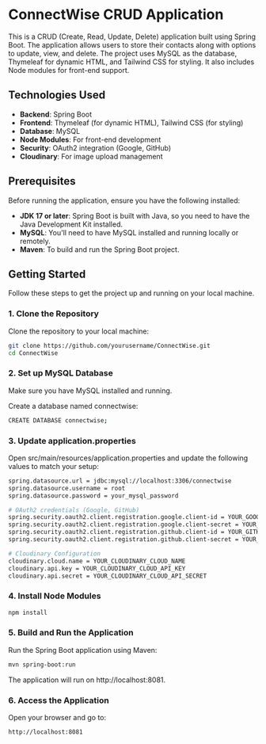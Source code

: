 # ConnectWise CRUD Application

This is a CRUD (Create, Read, Update, Delete) application built using Spring Boot. The application allows users to store their contacts along with options to update, view, and delete. The project uses MySQL as the database, Thymeleaf for dynamic HTML, and Tailwind CSS for styling. It also includes Node modules for front-end support.

## Technologies Used

- **Backend**: Spring Boot
- **Frontend**: Thymeleaf (for dynamic HTML), Tailwind CSS (for styling)
- **Database**: MySQL
- **Node Modules**: For front-end development
- **Security**: OAuth2 integration (Google, GitHub)
- **Cloudinary**: For image upload management

## Prerequisites

Before running the application, ensure you have the following installed:

- **JDK 17 or later**: Spring Boot is built with Java, so you need to have the Java Development Kit installed.
- **MySQL**: You'll need to have MySQL installed and running locally or remotely.
- **Maven**: To build and run the Spring Boot project.

## Getting Started

Follow these steps to get the project up and running on your local machine.

### 1. Clone the Repository

Clone the repository to your local machine:

```bash
git clone https://github.com/yourusername/ConnectWise.git
cd ConnectWise
```

### 2. Set up MySQL Database

Make sure you have MySQL installed and running.

Create a database named connectwise:

```bash
CREATE DATABASE connectwise;
```

### 3. Update application.properties

Open src/main/resources/application.properties and update the following values to match your setup:

```bash
spring.datasource.url = jdbc:mysql://localhost:3306/connectwise
spring.datasource.username = root
spring.datasource.password = your_mysql_password

# OAuth2 credentials (Google, GitHub)
spring.security.oauth2.client.registration.google.client-id = YOUR_GOOGLE_CLIENT_ID
spring.security.oauth2.client.registration.google.client-secret = YOUR_GOOGLE_CLIENT_SECRET
spring.security.oauth2.client.registration.github.client-id = YOUR_GITHUB_CLIENT_ID
spring.security.oauth2.client.registration.github.client-secret = YOUR_GITHUB_CLIENT_SECRET

# Cloudinary Configuration
cloudinary.cloud.name = YOUR_CLOUDINARY_CLOUD_NAME
cloudinary.api.key = YOUR_CLOUDINARY_CLOUD_API_KEY
cloudinary.api.secret = YOUR_CLOUDINARY_CLOUD_API_SECRET
```

### 4. Install Node Modules

```bash
npm install
```

### 5. Build and Run the Application

Run the Spring Boot application using Maven:

```bash
mvn spring-boot:run
```
The application will run on http://localhost:8081.

### 6. Access the Application

Open your browser and go to:

```bash
http://localhost:8081
```



